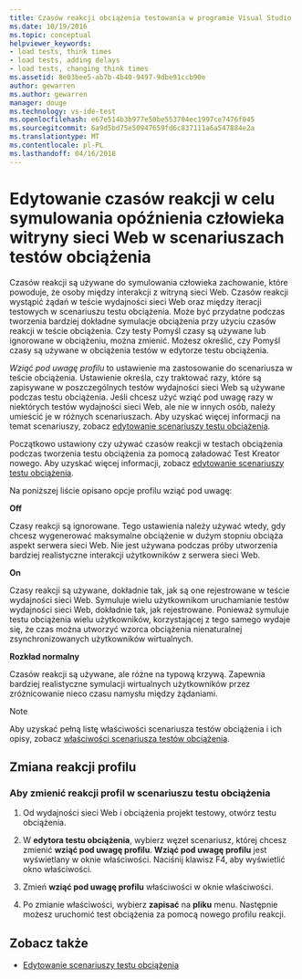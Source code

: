 ```yaml
---
title: Czasów reakcji obciążenia testowania w programie Visual Studio | Dokumentacja firmy Microsoft
ms.date: 10/19/2016
ms.topic: conceptual
helpviewer_keywords:
- load tests, think times
- load tests, adding delays
- load tests, changing think times
ms.assetid: 8e03bee5-ab7b-4b40-9497-9dbe91ccb90e
author: gewarren
ms.author: gewarren
manager: douge
ms.technology: vs-ide-test
ms.openlocfilehash: e67e514b3b977e50be553704ec1997ce7476f045
ms.sourcegitcommit: 6a9d5bd75e50947659fd6c837111a6a547884e2a
ms.translationtype: MT
ms.contentlocale: pl-PL
ms.lasthandoff: 04/16/2018
---
```

# <a name="edit-think-times-to-simulate-website-human-interaction-delays-in-load-tests-scenarios"></a>Edytowanie czasów reakcji w celu symulowania opóźnienia człowieka witryny sieci Web w scenariuszach testów obciążenia

Czasów reakcji są używane do symulowania człowieka zachowanie, które powoduje, że osoby między interakcji z witryną sieci Web. Czasów reakcji wystąpić żądań w teście wydajności sieci Web oraz między iteracji testowych w scenariuszu testu obciążenia. Może być przydatne podczas tworzenia bardziej dokładne symulacje obciążenia przy użyciu czasów reakcji w teście obciążenia. Czy testy Pomyśl czasy są używane lub ignorowane w obciążeniu, można zmienić. Możesz określić, czy Pomyśl czasy są używane w obciążenia testów w edytorze testu obciążenia.

 *Wziąć pod uwagę profilu* to ustawienie ma zastosowanie do scenariusza w teście obciążenia. Ustawienie określa, czy traktować razy, które są zapisywane w poszczególnych testów wydajności sieci Web są używane podczas testu obciążenia. Jeśli chcesz użyć wziąć pod uwagę razy w niektórych testów wydajności sieci Web, ale nie w innych osób, należy umieścić je w różnych scenariuszach. Aby uzyskać więcej informacji na temat scenariuszy, zobacz [edytowanie scenariuszy testu obciążenia](../test/edit-load-test-scenarios.md).

 Początkowo ustawiony czy używać czasów reakcji w testach obciążenia podczas tworzenia testu obciążenia za pomocą załadować Test Kreator nowego. Aby uzyskać więcej informacji, zobacz [edytowanie scenariuszy testu obciążenia](../test/edit-load-test-scenarios.md).

 Na poniższej liście opisano opcje profilu wziąć pod uwagę:

**Off**

Czasy reakcji są ignorowane. Tego ustawienia należy używać wtedy, gdy chcesz wygenerować maksymalne obciążenie w dużym stopniu obciąża aspekt serwera sieci Web. Nie jest używana podczas próby utworzenia bardziej realistyczne interakcji użytkowników z serwera sieci Web.

**On**

Czasy reakcji są używane, dokładnie tak, jak są one rejestrowane w teście wydajności sieci Web. Symuluje wielu użytkownikom uruchamianie testów wydajności sieci Web, dokładnie tak, jak rejestrowane. Ponieważ symuluje testu obciążenia wielu użytkowników, korzystającej z tego samego wydaje się, że czas można utworzyć wzorca obciążenia nienaturalnej zsynchronizowanych użytkowników wirtualnych.

**Rozkład normalny**

Czasów reakcji są używane, ale różne na typową krzywą. Zapewnia bardziej realistyczne symulacji wirtualnych użytkowników przez zróżnicowanie nieco czasu namysłu między żądaniami.

> [!NOTE]
> Aby uzyskać pełną listę właściwości scenariusza testów obciążenia i ich opisy, zobacz [właściwości scenariusza testów obciążenia](../test/load-test-scenario-properties.md).

## <a name="changing-the-think-profile"></a>Zmiana reakcji profilu

### <a name="to-change-a-think-profile-in-a-load-test-scenario"></a>Aby zmienić reakcji profil w scenariuszu testu obciążenia

1.  Od wydajności sieci Web i obciążenia projekt testowy, otwórz testu obciążenia.

2.  W **edytora testu obciążenia**, wybierz węzeł scenariusz, której chcesz zmienić **wziąć pod uwagę profilu**. **Wziąć pod uwagę profilu** jest wyświetlany w oknie właściwości. Naciśnij klawisz F4, aby wyświetlić okno właściwości.

3.  Zmień **wziąć pod uwagę profilu** właściwości w oknie właściwości.

4.  Po zmianie właściwości, wybierz **zapisać** na **pliku** menu. Następnie możesz uruchomić test obciążenia za pomocą nowego profilu reakcji.

## <a name="see-also"></a>Zobacz także

- [Edytowanie scenariuszy testu obciążenia](../test/edit-load-test-scenarios.md)